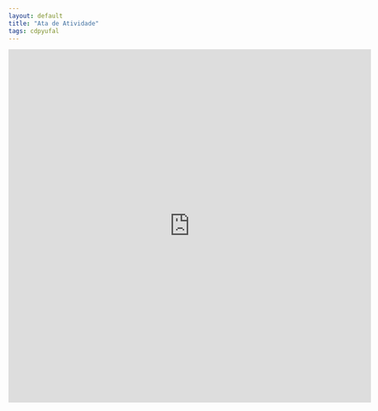 ```yaml
---
layout: default
title: "Ata de Atividade"
tags: cdpyufal
---
```


<iframe src="https://docs.google.com/gview?url=https://raw.githubusercontent.com/cdpyufal/cdpyufal.github.io/master/atas%20de%20reuniao/Ata%20de%20Reuni%C3%A3o%201.pdf&embedded=true" style="width:718px; height:700px;" frameborder="0"></iframe>


